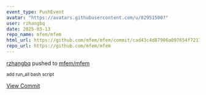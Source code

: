 ```yaml
---
event_type: PushEvent
avatar: "https://avatars.githubusercontent.com/u/82951500?"
user: rzhangbq
date: 2025-03-13
repo_name: mfem/mfem
html_url: https://github.com/mfem/mfem/commit/cad43c4d87906a097654f72175e045cf5c9f76b4
repo_url: https://github.com/mfem/mfem
---
```


<a href='https://github.com/rzhangbq' target='_blank'>rzhangbq</a> pushed to <a href='https://github.com/mfem/mfem' target='_blank'>mfem/mfem</a>

<small>add run_all bash script</small>

<a href='https://github.com/mfem/mfem/commit/cad43c4d87906a097654f72175e045cf5c9f76b4' target='_blank'>View Commit</a>